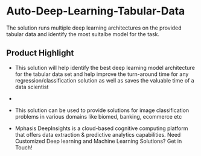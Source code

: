 # Auto-Deep-Learning-Tabular-Data
The solution runs multiple deep learning architectures on the provided tabular data and identify the most suitalbe model for the task.

## Product Highlight 

* This solution will help identify the best deep learning model architecture for the tabular data set and help improve the turn-around time for any regression/classification solution as well as saves the valuable time of a data scientist
* 
* This solution can be used to provide solutions for image classification problems in various domains like biomed, banking, ecommerce etc

* Mphasis DeepInsights is a cloud-based cognitive computing platform that offers data extraction & predictive analytics capabilities. Need Customized Deep learning and Machine Learning Solutions? Get in Touch!
